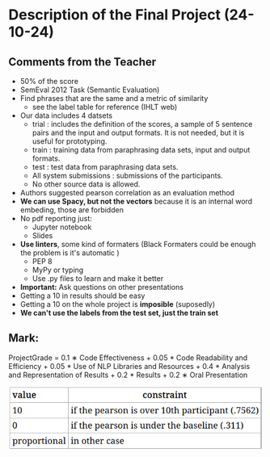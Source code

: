# Description of the Final Project (24-10-24)
## Comments from the Teacher
* 50% of the score
* SemEval 2012 Task  (Semantic Evaluation)
* Find phrases that are the same and a metric of similarity
  * see the label table for reference (IHLT web)
* Our data includes 4 datsets
  * trial : includes the definition of the scores, a sample of 5 sentence pairs and the input and output formats. It is not needed, but it is useful for prototyping.
  * train : training data from paraphrasing data sets, input and output formats.
  * test : test data from paraphrasing data sets.
  * All system submissions : submissions of the participants.
  * No other source data is allowed.
* Authors suggested pearson correlation as an evaluation method
* **We can use Spacy, but not the vectors** because it is an internal word embeding, those are forbidden
* No pdf reporting just:
  * Jupyter notebook
  * Slides
* **Use linters**, some kind of formaters (Black Formaters could be enough the problem is it's automatic )
  * PEP 8
  * MyPy or typing
  * Use .py files to learn and make it better
* **Important:** Ask questions on other presentations
* Getting a 10 in results should be easy
* Getting a 10 on the whole project is **imposible** (suposedly)
* **We can't use the labels from the test set, just the train set**

## Mark:
ProjectGrade = 0.1  ∗ Code Effectiveness +
               0.05 * Code Readability and Efficiency +
               0.05 * Use of NLP Libraries and Resources +
               0.4  * Analysis and Representation of Results +
               0.2  * Results + 
               0.2  ∗ Oral Presentation

![alt text](image.png)